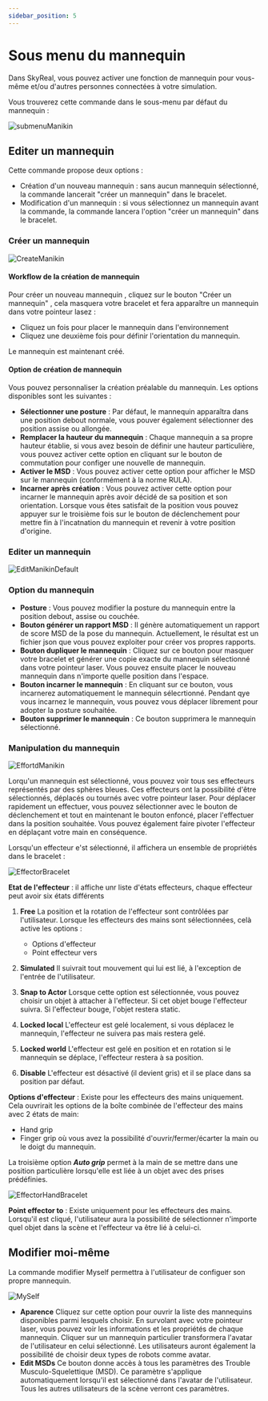 ```yaml
---
sidebar_position: 5
---
```


# Sous menu du mannequin

Dans SkyReal, vous pouvez activer une fonction de mannequin pour vous-même et/ou d'autres personnes connectées à votre simulation.

Vous trouverez cette commande dans le sous-menu par défaut du mannequin :

![submenuManikin](\img\manuel-vr-user\vrinterface\piemenu\manikinDefault.png)

## Editer un mannequin

Cette commande propose deux options :

- Création d'un nouveau mannequin : sans aucun mannequin sélectionné, la commande lancerait "créer un mannequin" dans le bracelet.
- Modification d'un mannequin : si vous sélectionnez un mannequin avant la commande, la commande lancera l'option "créer un mannequin" dans le bracelet.

### Créer un mannequin

![CreateManikin](\img\manuel-vr-user\vrinterface\piemenu\createManikin.png)

#### Workflow de la création de mannequin

Pour créer un nouveau mannequin , cliquez sur le bouton "Créer un mannequin" , cela masquera votre bracelet et fera apparaître un mannequin dans votre pointeur lasez :

- Cliquez un fois pour placer le mannequin dans l'environnement
- Cliquez une deuxième fois pour définir l'orientation du mannequin.

Le mannequin est maintenant créé.

#### Option de création de mannequin

Vous pouvez personnaliser la création préalable du mannequin. Les options disponibles sont les suivantes :

- **Sélectionner une posture** :
  Par défaut, le mannequin apparaîtra dans une position debout normale, vous pouver également sélectionner des position assise ou allongée.
- **Remplacer la hauteur du mannequin** :
  Chaque mannequin a sa propre hauteur établie, si vous avez besoin de définir une hauteur particulière, vous pouvez activer cette option en cliquant sur le bouton de commutation pour configer une nouvelle de mannequin.
- **Activer le MSD** :
  Vous pouvez activer cette option pour afficher le MSD sur le mannequin (conformément à la norme RULA).
- **Incarner après création** :
  Vous pouvez activer cette option pour incarner le mannequin après avoir décidé de sa position et son orientation. Lorsque vous êtes satisfait de la position vous pouvez appuyer sur le troisième fois sur le bouton de déclenchement pour mettre fin à l'incatnation du mannequin et revenir à votre position d'origine.

### Editer un mannequin

![EditManikinDefault](\img\manuel-vr-user\vrinterface\piemenu\editManikindefault.png)

### Option du mannequin

- **Posture** :
  Vous pouvez modifier la posture du mannequin entre la position debout, assise ou couchée.
- **Bouton générer un rapport MSD** :
  Il génère automatiquement un rapport de score MSD de la pose du mannequin. Actuellement, le résultat est un fichier json que vous pouvez exploiter pour créer vos propres rapports.
- **Bouton dupliquer le mannequin** :
  Cliquez sur ce bouton pour masquer votre bracelet et générer une copie exacte du mannequin sélectionné dans votre pointeur laser. Vous pouvez ensuite placer le nouveau mannequin dans n'importe quelle position dans l'espace.
- **Bouton incarner le mannequin** :
  En cliquant sur ce bouton, vous incarnerez automatiquement le mannequin sélecrtionné. Pendant qye vous incarnez le mannequin, vous pouvez vous déplacer librement pour adopter la posture souhaitée.
- **Bouton supprimer le mannequin** :
  Ce bouton supprimera le mannequin sélectionné.

### Manipulation du mannequin

![EffortdManikin](\img\manuel-vr-user\vrinterface\piemenu\effortdManikin.png)

Lorqu'un mannequin est sélectionné, vous pouvez voir tous ses effecteurs représentés par des sphères bleues. Ces effecteurs ont la possibilité d'être sélectionnés, déplacés ou tournés avec votre pointeur laser. Pour déplacer rapidement un effectuer, vous pouvez sélectionner avec le bouton de déclenchement et tout en maintenant le bouton enfoncé, placer l'effectuer dans la position souhaitée. Vous pouvez également faire pivoter l'effecteur en déplaçant votre main en conséquence.

Lorsqu'un effecteur e'st sélectionné, il affichera un ensemble de propriétés dans le bracelet :

![EffectorBracelet](\img\manuel-vr-user\vrinterface\piemenu\effectorBracelet.png)

**Etat de l'effecteur** : il affiche unr liste d'états effecteurs, chaque effecteur peut avoir six états différents

1. **Free**
   La position et la rotation de l'effecteur sont contrôlées par l'utilisateur. Lorsque les effecteurs des mains sont sélectionnées, celà active les options :

   - Options d'effecteur
   - Point effecteur vers

2. **Simulated**
   Il suivrait tout mouvement qui lui est lié, à l'exception de l'entrée de l'utilisateur.

3. **Snap to Actor**
   Lorsque cette option est sélectionnée, vous pouvez choisir un objet à attacher à l'effecteur. Si cet objet bouge l'effecteur suivra. Si l'effecteur bouge, l'objet restera static.

4. **Locked local**
   L'effecteur est gelé localement, si vous déplacez le mannequin, l'effecteur ne suivera pas mais restera gelé.

5. **Locked world**
   L'effecteur est gelé en position et en rotation si le mannequin se déplace, l'effecteur restera à sa position.

6. **Disable**
   L'effecteur est désactivé (il devient gris) et il se place dans sa position par défaut.

**Options d'effecteur** : Existe pour les effecteurs des mains uniquement.
Cela ouvrirait les options de la boîte combinée de l'effecteur des mains avec 2 états de main:

- Hand grip
- Finger grip
  où vous avez la possibilité d'ouvrir/fermer/écarter la main ou le doigt du mannequin.

La troisième option **_Auto grip_** permet à la main de se mettre dans une position particulière lorsqu'elle est liée à un objet avec des prises prédéfinies.

![EffectorHandBracelet](\img\manuel-vr-user\vrinterface\piemenu\effectorHandBracelet.png)

**Point effector to** : Existe uniquement pour les effecteurs des mains.
Lorsqu'il est cliqué, l'utilisateur aura la possibilité de sélectionner n'importe quel objet dans la scène et l'effecteur va être lié à celui-ci.

## Modifier moi-même

La commande modifier Myself permettra à l'utilisateur de configuer son propre mannequin.

![MySelf](\img\manuel-vr-user\vrinterface\piemenu\myselfDefault.png)

- **Aparence**
  Cliquez sur cette option pour ouvrir la liste des mannequins disponibles parmi lesquels choisir. En survolant avec votre pointeur laser, vous pouvez voir les informations et les propriétés de chaque mannequin. Cliquer sur un mannequin particulier transformera l'avatar de l'utilisateur en celui sélectionné. Les utilisateurs auront également la possibilité de choisir deux types de robots comme avatar.
- **Edit MSDs**
  Ce bouton donne accès à tous les paramètres des Trouble Musculo-Squelettique (MSD). Ce paramètre s'applique automatiquement lorsqu'il est sélectionné dans l'avatar de l'utilisateur. Tous les autres utilisateurs de la scène verront ces paramètres.
